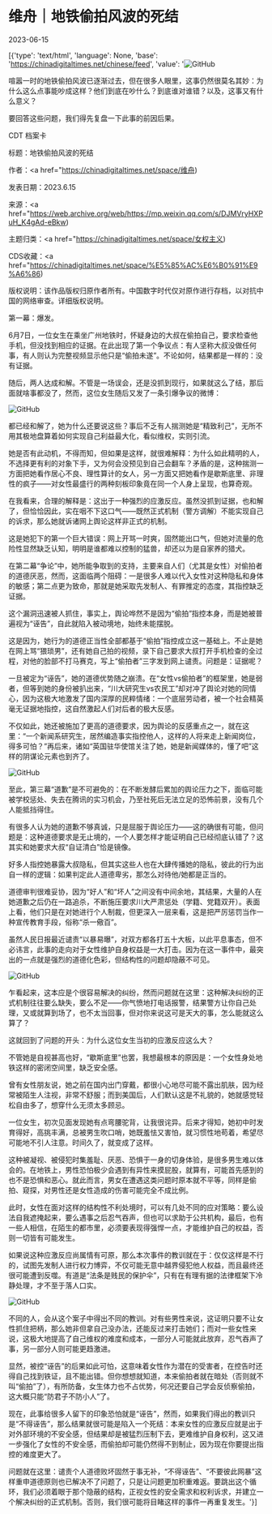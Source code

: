 # 维舟｜地铁偷拍风波的死结

2023-06-15

[{'type': 'text/html', 'language': None, 'base': 'https://chinadigitaltimes.net/chinese/feed', 'value': '![GitHub](https://chinadigitaltimes.net/chinese/files/2023/06/image-1686814893711.png)

喧嚣一时的地铁偷拍风波已逐渐过去，但在很多人眼里，这事仍然很莫名其妙：为什么这么点事能吵成这样？他们到底在吵什么？到底谁对谁错？以及，这事又有什么意义？

要回答这些问题，我们得先复盘一下此事的前因后果。



CDT 档案卡

标题：地铁偷拍风波的死结

作者：<a href="https://chinadigitaltimes.net/space/维舟)

发表日期：2023.6.15

来源：<a href="https://web.archive.org/web/https://mp.weixin.qq.com/s/DJMVryHXPuH_K4gAd-eBkw)

主题归类：<a href="https://chinadigitaltimes.net/space/女权主义)

CDS收藏：<a href="https://chinadigitaltimes.net/space/%E5%85%AC%E6%B0%91%E9%A6%86)

版权说明：该作品版权归原作者所有。中国数字时代仅对原作进行存档，以对抗中国的网络审查。详细版权说明。





第一幕：爆发。

6月7日，一位女生在乘坐广州地铁时，怀疑身边的大叔在偷拍自己，要求检查他手机，但没找到相应的证据。在此出现了第一个争议点：有人坚称大叔没做任何事，有人则认为完整视频显示他只是“偷拍未遂”。不论如何，结果都是一样的：没有证据。

随后，两人达成和解。不管是一场误会，还是没抓到现行，如果就这么了结，那后面就啥事都没了，然而，这位女生随后又发了一条引爆争议的微博：

![GitHub](https://chinadigitaltimes.net/chinese/files/2023/06/post-697239-648ac1464d413.)

都已经和解了，她为什么还要说这些？事后不乏有人揣测她是“精致利己”，无所不用其极地盘算着如何实现自己利益最大化，看似维权，实则引流。

她是否有此动机，不得而知，但如果是这样，就很难解释：为什么如此精明的人，不选择更有利的对象下手，又为何会没预见到自己会翻车？矛盾的是，这种揣测一方面把她看作居心不良、理性算计的女人，另一方面又把她看作是歇斯底里、非理性的疯子——对女性最盛行的两种刻板印象竟在同一个人身上呈现，也算奇观。

在我看来，合理的解释是：这出于一种强烈的应激反应。虽然没抓到证据，也和解了，但恰恰因此，实在咽不下这口气——既然正式机制（警方调解）不能实现自己的诉求，那么她就诉诸网上舆论这样非正式的机制。

这是她犯下的第一个巨大错误：网上开骂一时爽，固然能出口气，但她对流量的危险性显然缺乏认知，明明是谁都难以控制的猛兽，却还以为是自家养的猎犬。

在第二幕“争论”中，她所能争取到的支持，主要来自人们（尤其是女性）对偷拍者的道德厌恶，然而，这面临两个阻碍：一是很多人难以代入女性对这种隐私和身体的敏感；第二点更为致命，那就是她采取先发制人、有罪推定的态度，其指控缺乏证据。

这个漏洞迅速被人抓住，事实上，舆论哗然不是因为“偷拍”指控本身，而是她被普遍视为“诬告”，自此就陷入被动境地，始终未能摆脱。

这是因为，她行为的道德正当性全部都基于“偷拍”指控成立这一基础上。不止是她在网上骂“猥琐男”，还有她自己拍的视频，录下自己要求大叔打开手机检查的全过程，对他的脸部不打马赛克，写上“偷拍者”三字发到网上谴责。问题是：证据呢？

一旦被定为“诬告”，她的道德优势随之崩溃。在“女性vs偷拍者”的框架里，她是弱者，但等到她的身份被扒出来，“川大研究生vs农民工”却对冲了舆论对她的同情心，因为这极大地激发了国内深厚的民粹情绪：一个底层劳动者，被一个社会精英毫无证据地指控，这自然激起人们对后者的极大反感。

不仅如此，她还被施加了更高的道德要求，因为舆论的反感重点之一，就在这里：“一个新闻系研究生，居然编造事实指控他人，这样的人将来走上新闻岗位，得多可怕？”再后来，诸如“英国驻华使馆关注了她，她是新闻媒体的，懂了吧”这样的阴谋论元素也到齐了。

![GitHub](https://chinadigitaltimes.net/chinese/files/2023/06/post-697239-648ac146580ca.)

至此，第三幕“道歉”是不可避免的：在不断发酵后累加的舆论压力之下，面临可能被学校惩处、失去在腾讯的实习机会，乃至社死后无法立足的恐怖前景，没有几个人能抵挡得住。

有很多人认为她的道歉不够真诚，只是屈服于舆论压力——这的确很有可能，但问题是：这种道德要求是无止境的，一个人要怎样才能证明自己已经彻底认错了？这其实和她要求大叔“自证清白”恰是镜像。

好多人指控她暴露大叔隐私，但其实这些人也在大肆传播她的隐私，彼此的行为出自一样的逻辑：如果判定此人道德卑劣，那怎么对待他/她都是正当的。

道德审判很难妥协，因为“好人”和“坏人”之间没有中间余地，其结果，大量的人在她道歉之后仍在一路追杀，不断施压要求川大严肃惩处（学籍、党籍双开）。表面上看，他们只是在对她进行个人制裁，但更深入一层来看，这是把严厉惩罚当作一种宣传教育手段，俗称“杀一儆百”。

虽然人民日报最近谴责“以暴易曝”，对双方都各打五十大板，以此平息事态，但不必讳言，此事的走向对于女性维护自身权益是一大打击。因为在这一事件中，最突出的一点就是强烈的道德化色彩，但结构性的问题却隐蔽不可见。

![GitHub](https://chinadigitaltimes.net/chinese/files/2023/06/post-697239-648ac146641c1.)

乍看起来，这本应是个很容易解决的纠纷，然而问题就在这里：这种解决纠纷的正式机制往往要么缺失，要么不足——你气愤地打电话报警，结果警方让你自己处理，又或就算到场了，也不太当回事，但对你来说这可是天大的事，怎么能就这么算了？

这就回到了问题的开头：为什么这位女生当初的应激反应这么大？

不管她是自视甚高也好，“歇斯底里”也罢，我想最根本的原因是：一个女性身处地铁这样的密闭空间里，缺乏安全感。

曾有女性朋友说，她之前在国内出门穿戴，都很小心地尽可能不露出肌肤，因为经常被陌生人注视，非常不舒服；而到美国后，人们默认这是不礼貌的，她就感觉轻松自由多了，想穿什么无须太多顾忌。

一位女生，初次见面发现她有点弯腰驼背，让我很诧异。后来才得知，她初中时发育得好，高挑丰满，总被男生吹口哨，她既羞怯又害怕，就习惯性地苟着，希望尽可能地不引人注意。时间久了，就变成了这样。

这种被凝视、被侵犯时集羞耻、厌恶、恐惧于一身的切身体验，是很多男生难以体会的。在地铁上，男性恐怕极少会遇到有异性来摸屁股，就算有，可能首先感到的也不是恐惧和恶心。就此而言，男女在遭遇这类问题时原本就不平等，同样是偷拍、窥探，对男性还是女性造成的伤害可能完全不成比例。

此时，女性在面对这样的结构性不利处境时，可以有几处不同的应对策略：要么设法自我遮掩起来，要么遇事之后忍气吞声，但也可以求助于公共机构，最后，也有一些人相信，在陌生的都市里，必须要表现得强悍一点，才能维护自己的权益，否则一切皆有可能发生。

如果说这种应激反应尚属情有可原，那么本次事件的教训就在于：仅仅这样是不行的，试图先发制人进行权力博弈，不仅可能无意中越界侵犯他人权益，而且最终还很可能遭到反噬。有道是“法条是贱民的保护伞”，只有在有理有据的法律框架下冷静处理，才不至于落人口实。

![GitHub](https://chinadigitaltimes.net/chinese/files/2023/06/post-697239-648ac1466f5a9.)

不同的人，会从这个案子中得出不同的教训。对有些男性来说，这证明只要不让女性抓住把柄，那么她非但拿自己没办法，还能反过来打击她们；而对一些女性来说，这极大地提高了自己维权的难度和成本，一部分人可能就此放弃，忍气吞声了事，另一部分人则可能更趋激进。

显然，被控“诬告”的后果如此可怕，这意味着女性作为潜在的受害者，在控告时还得自己找到铁证，且不能出错。但你想想就知道，本来偷拍者就在暗处（否则就不叫“偷拍”了），有所防备，女生体力也不占优势，何况还要自己学会反侦察偷拍，这大概只能“防君子不防小人”了。

现在，此事给很多人留下的印象恐怕就是“诬告”，然而，如果我们得出的教训只是“不得诬告”，那么结果就很可能是陷入一个死结：本来女性的应激反应就是出于对外部环境的不安全感，但结果却是被猛烈压制下去，更难维护自身权利，这又进一步强化了女性的不安全感，而偷拍却可能仍然得不到制止，因为现在你要提出指控的难度更大了。

问题就在这里：谴责个人道德败坏固然于事无补，“不得诬告”、“不要彼此网暴”这样重申道德原则也已解决不了问题了，只是让问题更加积重难返。要跳出这个循环，我们必须着眼于那个隐蔽的结构，正视女性的安全需求和权利诉求，并建立一个解决纠纷的正式机制。否则，我们很可能将目睹这样的事件一再重复发生。'}]